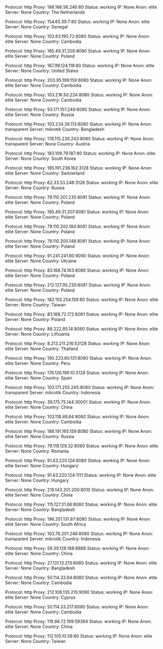 Protocol: http
Proxy: 188.166.56.246:80
Status: working
IP: None
Anon: elite
Server: None
Country: The Netherlands

Protocol: http
Proxy: 154.65.39.7:80
Status: working
IP: None
Anon: elite
Server: None
Country: Senegal

Protocol: http
Proxy: 103.63.190.72:8080
Status: working
IP: None
Anon: elite
Server: None
Country: Cambodia

Protocol: http
Proxy: 185.49.31.205:8080
Status: working
IP: None
Anon: elite
Server: None
Country: Poland

Protocol: http
Proxy: 167.99.124.118:80
Status: working
IP: None
Anon: elite
Server: None
Country: United States

Protocol: http
Proxy: 203.95.199.159:8080
Status: working
IP: None
Anon: elite
Server: None
Country: Cambodia

Protocol: http
Proxy: 103.216.50.224:8080
Status: working
IP: None
Anon: elite
Server: None
Country: Cambodia

Protocol: http
Proxy: 93.171.157.249:8080
Status: working
IP: None
Anon: elite
Server: None
Country: Russia

Protocol: http
Proxy: 103.234.26.113:8080
Status: working
IP: None
Anon: transparent
Server: mikrotik
Country: Bangladesh

Protocol: http
Proxy: 178.115.230.243:8080
Status: working
IP: None
Anon: transparent
Server: None
Country: Austria

Protocol: http
Proxy: 183.109.79.187:80
Status: working
IP: None
Anon: elite
Server: None
Country: South Korea

Protocol: http
Proxy: 185.191.236.162:3128
Status: working
IP: None
Anon: elite
Server: None
Country: Switzerland

Protocol: http
Proxy: 62.33.53.248:3128
Status: working
IP: None
Anon: elite
Server: None
Country: Russia

Protocol: http
Proxy: 79.110.201.235:8081
Status: working
IP: None
Anon: elite
Server: None
Country: Poland

Protocol: http
Proxy: 185.49.31.207:8081
Status: working
IP: None
Anon: elite
Server: None
Country: Poland

Protocol: http
Proxy: 79.110.202.184:8081
Status: working
IP: None
Anon: elite
Server: None
Country: Poland

Protocol: http
Proxy: 79.110.200.148:8081
Status: working
IP: None
Anon: elite
Server: None
Country: Poland

Protocol: http
Proxy: 91.241.241.60:9090
Status: working
IP: None
Anon: elite
Server: None
Country: Ukraine

Protocol: http
Proxy: 83.168.74.163:8080
Status: working
IP: None
Anon: elite
Server: None
Country: Poland

Protocol: http
Proxy: 212.127.95.235:8081
Status: working
IP: None
Anon: elite
Server: None
Country: Poland

Protocol: http
Proxy: 182.155.254.159:80
Status: working
IP: None
Anon: elite
Server: None
Country: Taiwan

Protocol: http
Proxy: 83.168.72.172:8081
Status: working
IP: None
Anon: elite
Server: None
Country: Poland

Protocol: http
Proxy: 88.222.85.14:8080
Status: working
IP: None
Anon: elite
Server: None
Country: Lithuania

Protocol: http
Proxy: 8.213.211.216:53128
Status: working
IP: None
Anon: elite
Server: None
Country: Thailand

Protocol: http
Proxy: 190.223.60.131:8080
Status: working
IP: None
Anon: elite
Server: None
Country: Peru

Protocol: http
Proxy: 176.126.196.10:3128
Status: working
IP: None
Anon: elite
Server: None
Country: Spain

Protocol: http
Proxy: 103.171.255.245:8080
Status: working
IP: None
Anon: transparent
Server: mikrotik
Country: Indonesia

Protocol: http
Proxy: 39.175.75.144:30001
Status: working
IP: None
Anon: elite
Server: None
Country: China

Protocol: http
Proxy: 103.118.46.64:8080
Status: working
IP: None
Anon: elite
Server: None
Country: Cambodia

Protocol: http
Proxy: 188.191.165.159:8080
Status: working
IP: None
Anon: elite
Server: None
Country: Russia

Protocol: http
Proxy: 79.119.129.32:8080
Status: working
IP: None
Anon: elite
Server: None
Country: Romania

Protocol: http
Proxy: 91.83.220.124:8080
Status: working
IP: None
Anon: elite
Server: None
Country: Hungary

Protocol: http
Proxy: 91.83.220.124:1111
Status: working
IP: None
Anon: elite
Server: None
Country: Hungary

Protocol: http
Proxy: 219.143.201.200:8010
Status: working
IP: None
Anon: elite
Server: None
Country: China

Protocol: http
Proxy: 115.127.31.66:8080
Status: working
IP: None
Anon: elite
Server: None
Country: Bangladesh

Protocol: http
Proxy: 196.251.131.87:8080
Status: working
IP: None
Anon: elite
Server: None
Country: South Africa

Protocol: http
Proxy: 103.76.201.246:8080
Status: working
IP: None
Anon: transparent
Server: mikrotik
Country: Indonesia

Protocol: http
Proxy: 59.39.128.188:8888
Status: working
IP: None
Anon: elite
Server: None
Country: China

Protocol: http
Proxy: 27.131.13.213:8080
Status: working
IP: None
Anon: elite
Server: None
Country: Bangladesh

Protocol: http
Proxy: 50.114.33.94:8080
Status: working
IP: None
Anon: elite
Server: None
Country: Cambodia

Protocol: http
Proxy: 212.108.135.215:9090
Status: working
IP: None
Anon: elite
Server: None
Country: Cyprus

Protocol: http
Proxy: 50.114.33.217:8080
Status: working
IP: None
Anon: elite
Server: None
Country: Cambodia

Protocol: http
Proxy: 119.96.72.199:59394
Status: working
IP: None
Anon: elite
Server: None
Country: China

Protocol: http
Proxy: 112.105.10.58:80
Status: working
IP: None
Anon: elite
Server: None
Country: Taiwan

